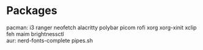 # Packages
pacman: i3 ranger neofetch alacritty polybar picom rofi xorg xorg-xinit xclip feh maim brightnessctl<br />
aur: nerd-fonts-complete pipes.sh
